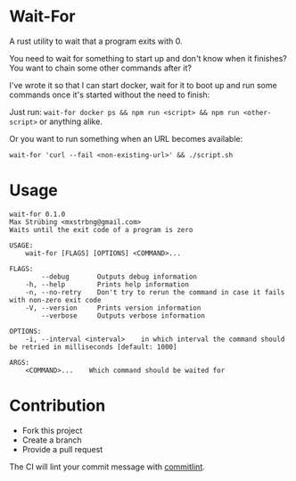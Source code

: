 # Wait-For

A rust utility to wait that a program exits with 0.

You need to wait for something to start up and don't know when it finishes?
You want to chain some other commands after it?

I've wrote it so that I can start docker, wait for it to boot up and run some commands once it's started
without the need to finish:

Just run: `wait-for docker ps && npm run <script> && npm run <other-script>` or anything alike.

Or you want to run something when an URL becomes available:

`wait-for 'curl --fail <non-existing-url>' && ./script.sh `

# Usage

```
wait-for 0.1.0
Max Strübing <mxstrbng@gmail.com>
Waits until the exit code of a program is zero

USAGE:
    wait-for [FLAGS] [OPTIONS] <COMMAND>...

FLAGS:
        --debug       Outputs debug information
    -h, --help        Prints help information
    -n, --no-retry    Don't try to rerun the command in case it fails with non-zero exit code
    -V, --version     Prints version information
        --verbose     Outputs verbose information

OPTIONS:
    -i, --interval <interval>    in which interval the command should be retried in milliseconds [default: 1000]

ARGS:
    <COMMAND>...    Which command should be waited for
```

# Contribution

- Fork this project
- Create a branch
- Provide a pull request

The CI will lint your commit message with [commitlint](https://commitlint.js.org/#/).
